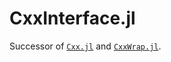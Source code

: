 # CxxInterface.jl

Successor of [`Cxx.jl`](https://github.com/JuliaInterop/Cxx.jl) and
[`CxxWrap.jl`](https://github.com/JuliaInterop/CxxWrap.jl).
